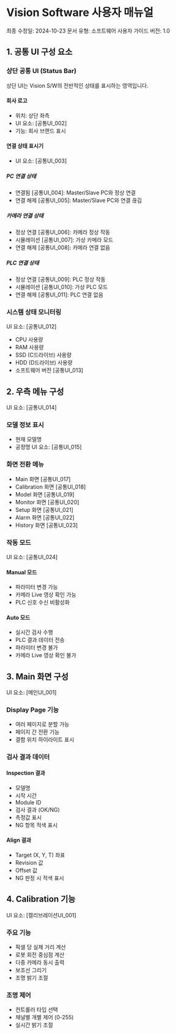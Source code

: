 # Vision Software 사용자 매뉴얼
최종 수정일: 2024-10-23
문서 유형: 소프트웨어 사용자 가이드
버전: 1.0

## 1. 공통 UI 구성 요소
### 상단 공통 UI (Status Bar)
상단 UI는 Vision S/W의 전반적인 상태를 표시하는 영역입니다.

#### 회사 로고
- 위치: 상단 좌측
- UI 요소: [공통UI_002]
- 기능: 회사 브랜드 표시

#### 연결 상태 표시기
- UI 요소: [공통UI_003]

##### PC 연결 상태
- 연결됨 [공통UI_004]: Master/Slave PC와 정상 연결
- 연결 해제 [공통UI_005]: Master/Slave PC와 연결 끊김

##### 카메라 연결 상태
- 정상 연결 [공통UI_006]: 카메라 정상 작동
- 시뮬레이션 [공통UI_007]: 가상 카메라 모드
- 연결 해제 [공통UI_008]: 카메라 연결 없음

##### PLC 연결 상태
- 정상 연결 [공통UI_009]: PLC 정상 작동
- 시뮬레이션 [공통UI_010]: 가상 PLC 모드
- 연결 해제 [공통UI_011]: PLC 연결 없음

### 시스템 상태 모니터링
UI 요소: [공통UI_012]
- CPU 사용량
- RAM 사용량
- SSD (C드라이브) 사용량
- HDD (D드라이브) 사용량
- 소프트웨어 버전 [공통UI_013]

## 2. 우측 메뉴 구성
UI 요소: [공통UI_014]

### 모델 정보 표시
- 현재 모델명
- 공정명
UI 요소: [공통UI_015]

### 화면 전환 메뉴
- Main 화면 [공통UI_017]
- Calibration 화면 [공통UI_018]
- Model 화면 [공통UI_019]
- Monitor 화면 [공통UI_020]
- Setup 화면 [공통UI_021]
- Alarm 화면 [공통UI_022]
- History 화면 [공통UI_023]

### 작동 모드
UI 요소: [공통UI_024]
#### Manual 모드
- 파라미터 변경 가능
- 카메라 Live 영상 확인 가능
- PLC 신호 수신 비활성화

#### Auto 모드
- 실시간 검사 수행
- PLC 결과 데이터 전송
- 파라미터 변경 불가
- 카메라 Live 영상 확인 불가

## 3. Main 화면 구성
UI 요소: [메인UI_001]

### Display Page 기능
- 여러 페이지로 분할 가능
- 페이지 간 전환 기능
- 결함 위치 하이라이트 표시

### 검사 결과 데이터
#### Inspection 결과
- 모델명
- 시작 시간
- Module ID
- 검사 결과 (OK/NG)
- 측정값 표시
- NG 항목 적색 표시

#### Align 결과
- Target (X, Y, T) 좌표
- Revision 값
- Offset 값
- NG 판정 시 적색 표시

## 4. Calibration 기능
UI 요소: [캘리브레이션UI_001]

### 주요 기능
- 픽셀 당 실제 거리 계산
- 로봇 회전 중심점 계산
- 다중 카메라 동시 출력
- 보조선 그리기
- 조명 밝기 조절

### 조명 제어
- 컨트롤러 타입 선택
- 채널별 개별 제어 (0-255)
- 실시간 밝기 조절